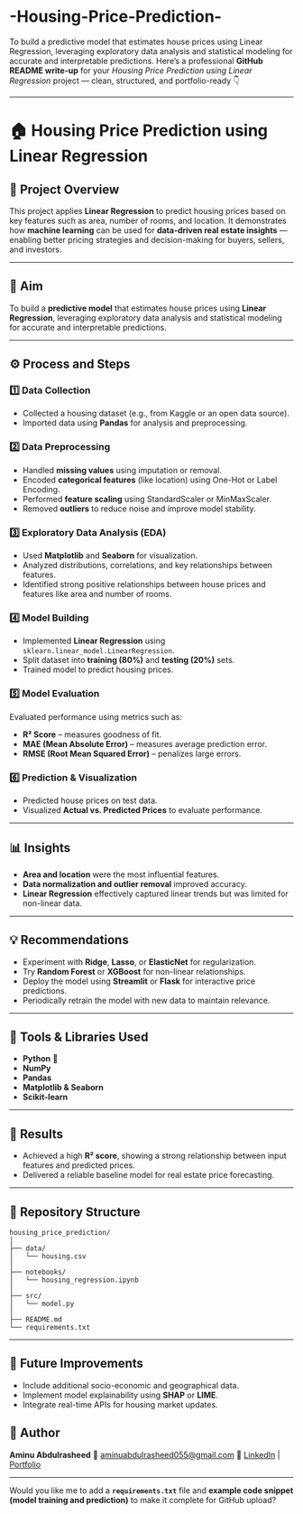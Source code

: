 # -Housing-Price-Prediction-
To build a predictive model that estimates house prices using Linear Regression, leveraging exploratory data analysis and statistical modeling for accurate and interpretable predictions.
Here’s a professional **GitHub README write-up** for your *Housing Price Prediction using Linear Regression* project — clean, structured, and portfolio-ready 👇

---

# 🏠 Housing Price Prediction using Linear Regression

## 📘 Project Overview

This project applies **Linear Regression** to predict housing prices based on key features such as area, number of rooms, and location. It demonstrates how **machine learning** can be used for **data-driven real estate insights** — enabling better pricing strategies and decision-making for buyers, sellers, and investors.

---

## 🎯 Aim

To build a **predictive model** that estimates house prices using **Linear Regression**, leveraging exploratory data analysis and statistical modeling for accurate and interpretable predictions.

---

## ⚙️ Process and Steps

### 1️⃣ Data Collection

* Collected a housing dataset (e.g., from Kaggle or an open data source).
* Imported data using **Pandas** for analysis and preprocessing.

### 2️⃣ Data Preprocessing

* Handled **missing values** using imputation or removal.
* Encoded **categorical features** (like location) using One-Hot or Label Encoding.
* Performed **feature scaling** using StandardScaler or MinMaxScaler.
* Removed **outliers** to reduce noise and improve model stability.

### 3️⃣ Exploratory Data Analysis (EDA)

* Used **Matplotlib** and **Seaborn** for visualization.
* Analyzed distributions, correlations, and key relationships between features.
* Identified strong positive relationships between house prices and features like area and number of rooms.

### 4️⃣ Model Building

* Implemented **Linear Regression** using `sklearn.linear_model.LinearRegression`.
* Split dataset into **training (80%)** and **testing (20%)** sets.
* Trained model to predict housing prices.

### 5️⃣ Model Evaluation

Evaluated performance using metrics such as:

* **R² Score** – measures goodness of fit.
* **MAE (Mean Absolute Error)** – measures average prediction error.
* **RMSE (Root Mean Squared Error)** – penalizes large errors.

### 6️⃣ Prediction & Visualization

* Predicted house prices on test data.
* Visualized **Actual vs. Predicted Prices** to evaluate performance.

---

## 📊 Insights

* **Area and location** were the most influential features.
* **Data normalization and outlier removal** improved accuracy.
* **Linear Regression** effectively captured linear trends but was limited for non-linear data.

---

## 💡 Recommendations

* Experiment with **Ridge**, **Lasso**, or **ElasticNet** for regularization.
* Try **Random Forest** or **XGBoost** for non-linear relationships.
* Deploy the model using **Streamlit** or **Flask** for interactive price predictions.
* Periodically retrain the model with new data to maintain relevance.

---

## 🧠 Tools & Libraries Used

* **Python** 🐍
* **NumPy**
* **Pandas**
* **Matplotlib & Seaborn**
* **Scikit-learn**

---

## 🚀 Results

* Achieved a high **R² score**, showing a strong relationship between input features and predicted prices.
* Delivered a reliable baseline model for real estate price forecasting.

---

## 📁 Repository Structure

```
housing_price_prediction/
│
├── data/
│   └── housing.csv
│
├── notebooks/
│   └── housing_regression.ipynb
│
├── src/
│   └── model.py
│
├── README.md
└── requirements.txt
```

---

## 🧩 Future Improvements

* Include additional socio-economic and geographical data.
* Implement model explainability using **SHAP** or **LIME**.
* Integrate real-time APIs for housing market updates.


## 👤 Author

**Aminu Abdulrasheed**
📧 [aminuabdulrasheed055@gmail.com](mailto:aminuabdulrasheed055@gmail.com)
🔗 [LinkedIn](https://linkedin.com/in/aminu-abdulrasheed) | [Portfolio](#)

---

Would you like me to add a **`requirements.txt`** file and **example code snippet (model training and prediction)** to make it complete for GitHub upload?
